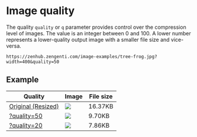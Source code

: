 # Image quality

The quality `quality` or `q` parameter provides control over the compression level of images. The value is an integer between 0 and 100. A lower number represents a lower-quality output image with a smaller file size and vice-versa.

```http
https://zenhub.zengenti.com/image-examples/tree-frog.jpg?width=400&quality=50
```

## Example

Quality | Image | File size
---------|----------|---------
[Original (Resized)](https://zenhub.zengenti.com/image-examples/tree-frog.jpg?width=400) | ![](https://zenhub.zengenti.com/image-examples/tree-frog.jpg?width=400) | 16.37KB
[?quality=50](https://zenhub.zengenti.com/image-examples/tree-frog.jpg?width=400&quality=50) | ![](https://zenhub.zengenti.com/image-examples/tree-frog.jpg?width=400&quality=50) | 9.70KB
[?quality=20](https://zenhub.zengenti.com/image-examples/tree-frog.jpg?width=400&quality=20) | ![](https://zenhub.zengenti.com/image-examples/tree-frog.jpg?width=400&quality=20) | 7.86KB

